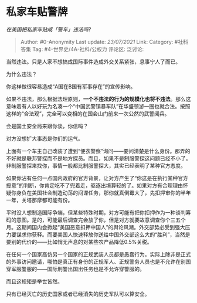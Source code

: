 # 私家车贴警牌
*在美国把私家车贴成「警车」违法吗?*

> Author: #0-Anonymity
> Last update: *23/07/2021*
> Link:
> Category: #社科答集
> Tag: #4-世界史/4A-社科/公权力
> 评论区:
> 泛讨论:

当然违法。只是人家不想搞成国际事件造成外交关系紧张，息事宁人了而已。

为什么违法？

你这样做很容易造成“A国在B国有军事存在”的宣传影响。

如果不违法，那么根据法理原则，**一个不违法的行为的规模化也将不违法**。那么这意味着有人以好玩为名凑一个“中国武警镇暴车队”在华盛顿游一圈也就合法。按照这样的“合法观”，完全可以变相的在国会山门前来一次公然的武警阅兵。

会是国土安全局来跟你谈，你信吗？

对方没想扩大事态是你们的运气。

上面有一个车主自己改装了遭到“便衣警察”询问——要问清楚是什么身份。那弄的不好就是联邦警探而不是地方探员。而且，如果不是制服警探这问题已经不小了。非制服警探来找你，事情一般都比制服警探大，其实已经表明了某种官方态度。

如果你沾有任何一点国内政府的官方背景，让对方产生了“你这是在执行某种官方授意”的判断，你肯定吃不了兜着走，驱逐出境算轻的了。如果对方有合理理由怀疑你身负在美国社会制造动荡的间谍任务，那你就真倒霉大了，先扣押审你的半年一年，关塔那摩都可能有份。

平时没人想制造国际争端，但某些特殊时期，对方可能有把你扣押作为一种谈判筹码的意图。是的，可能最后调查完会放了你，但是对方就要故意调查你个三五个月。这期间国内会掀起“美国恶意扣押中国人”的舆论风潮。外交部势必受到强大压力要谋求你获释。而要美国人快速释放你送给中国外交部这么大的“胜利”，当然是要别的代价的——比如悄无声息的对某些农产品降低0.5%关税。

在任何一个国家高仿另一个国家的正规武装人员都是愚蠢行为。实际上除非是正式的外事访问邀请，哪怕是真正有身份的正规军人、正规警务人员也是不允许在别国穿军服警服的——国际刑警出国出任务也是不允许穿警服的。

而且这规矩是举世皆然。

只有已经灭亡的历史国家或者已经消失的历史军队可以算安全。
